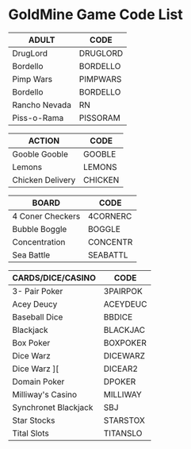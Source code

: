 # GoldMine Game Code List


| ADULT                | CODE     |
|----------------------|----------|
| DrugLord             | DRUGLORD |
| Bordello             | BORDELLO |
| Pimp Wars            | PIMPWARS |
| Bordello             | BORDELLO |
| Rancho Nevada        | RN       |
| Piss-o-Rama          | PISSORAM |


| ACTION               | CODE     |
|----------------------|----------|
| Gooble Gooble        | GOOBLE   |
| Lemons               | LEMONS   |
| Chicken Delivery     | CHICKEN  |


| BOARD                | CODE     |
|----------------------|----------|
| 4 Coner Checkers     | 4CORNERC |
| Bubble Boggle        | BOGGLE   |
| Concentration        | CONCENTR |
| Sea Battle           | SEABATTL |


| CARDS/DICE/CASINO    | CODE     |
|----------------------|----------|
| 3- Pair Poker        | 3PAIRPOK |
| Acey Deucy           | ACEYDEUC |
| Baseball Dice        | BBDICE   |
| Blackjack            | BLACKJAC | 
| Box Poker            | BOXPOKER |
| Dice Warz            | DICEWARZ |
| Dice Warz \]\[       | DICEAR2  |
| Domain Poker         | DPOKER   |
| Milliway's Casino    | MILLIWAY |
| Synchronet Blackjack | SBJ      |
| Star Stocks          | STARSTOX |
| Tital Slots          | TITANSLO |





